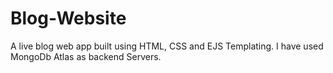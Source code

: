# Blog-Website
A live blog web app built using HTML, CSS and EJS Templating. I have used MongoDb Atlas as backend Servers.
